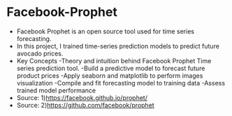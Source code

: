 # Facebook-Prophet
- Facebook Prophet is an open source tool used for time series forecasting.
- In this project, I trained time-series prediction models to predict future avocado prices.
- Key Concepts
  -Theory and intuition behind Facebook Prophet Time series prediction tool.
  -Build a predictive model to forecast future product prices
  -Apply seaborn and matplotlib to perform images visualization
  -Compile and fit forecasting model to training data
  -Assess trained model performance
- Source: 1)https://facebook.github.io/prophet/ 
- Source: 2)https://github.com/facebook/prophet
